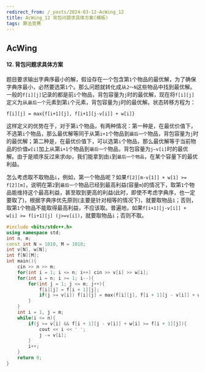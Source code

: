 ```yaml
---
redirect_from: /_posts/2024-03-12-AcWing_12
title: AcWing_12 背包问题求具体方案(模板)
tags: 算法竞赛
---
```


## AcWing

####  12. 背包问题求具体方案

题目要求输出字典序最小的解，假设存在一个包含第`1`个物品的最优解，为了确保字典序最小，必然要选第`1`个。那么问题就转化成从`2～N`这些物品中找到最优解。一般的`f[i][j]`记录的都是前`i`个物品，背包容量为`j`时的最优解，现在将`f[i][j]`定义为从`最后一个`元素到第`i`个元素，背包容量为`j`时的最优解。状态转移方程为：

`f[i][j] = max{f[i+1][j], f[i+1][j-v[i]] + w[i]}`

这样定义的优势在于，对于第`i`个物品，有两种情况：第一种是，在最优价值下，不选第`i`个物品，那么最优解等同于从第`i+1`个物品到`最后一个`物品，背包容量为`j`时的最优解；第二种是，在最优价值下，可以选第`i`个物品，那么最优解等于当前物品的价值`w[i]`加上从第`i+1`个物品到`最后一个`物品，背包容量为`j−v[i]`时的最优解。由于是顺序反过来求dp，我们能拿到由`i`到`最后一个物品`，在某个容量下的最优利益。

怎么考虑取不取物品`i`，例如，第一个物品呢？如果`f[2][m-v[1]] + w[1] >= f[2][m]`，说明在第`2`到`最后一个`物品已经到最高利益(容量`m`)的情况下，取第`1`个物品能维持这个最高利益，甚至取到更高的利益(此时，即使不考虑字典序，也一定要取了)，根据字典序优先原则(主要是针对相等的情况下)，就要取物品`1`；否则，取第`1`个物品不能取得最高利益，不应该取。普遍地，如果`f[i+1][j-v[i]] + w[i] >= f[i+1][j] (j>=v[i])`，就要取物品`i`；否则不取。

```cpp
#include <bits/stdc++.h>
using namespace std;
int n, m;
const int N = 1010, M = 1010;
int v[N], w[N];
int f[N][M];
int main(){
    cin >> n >> m;
    for(int i = 1; i <= n; i++) cin >> v[i] >> w[i];
    for(int i = n; i >= 1; i--){
        for(int j = 1; j <= m; j++){
            f[i][j] = f[i + 1][j];
            if(j >= v[i]) f[i][j] = max(f[i][j], f[i + 1][j - v[i]] + w[i]);
        }
    }
    int i = 1, j = m;
    while(i <= n){
        if(j >= v[i] && f[i + 1][j - v[i]] + w[i] >= f[i + 1][j]){
            cout << i << ' ';
            j -= v[i];
        }
        i++;
    }
    return 0;
}
```

